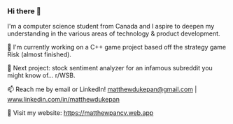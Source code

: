 ### Hi there 👋

I'm a computer science student from Canada and I aspire to deepen my understanding in the various areas of technology & product development.

🔭 I'm currently working on a C++ game project based off the strategy game Risk (almost finished).

🌱 Next project: stock sentiment analyzer for an infamous subreddit you might know of... r/WSB.

📫 Reach me by email or LinkedIn! matthewdukepan@gmail.com | www.linkedin.com/in/matthewdukepan

💬 Visit my website: https://matthewpancv.web.app

<!--[![Top Langs](https://github-readme-stats.vercel.app/api/top-langs/?username=fryingpannn&layout=compact&hide=tex)](https://github.com/anuraghazra/github-readme-stats)-->

<!--
**Fryingpannn/Fryingpannn** is a ✨ _special_ ✨ repository because its `README.md` (this file) appears on your GitHub profile.

Here are some ideas to get you started:

- 🔭 I’m currently working on ...
- 🌱 I’m currently learning ...
- 👯 I’m looking to collaborate on ...
- 🤔 I’m looking for help with ...
- 💬 Ask me about ...
- 📫 How to reach me: ...
- 😄 Pronouns: ...
- ⚡ Fun fact: ...
-->
